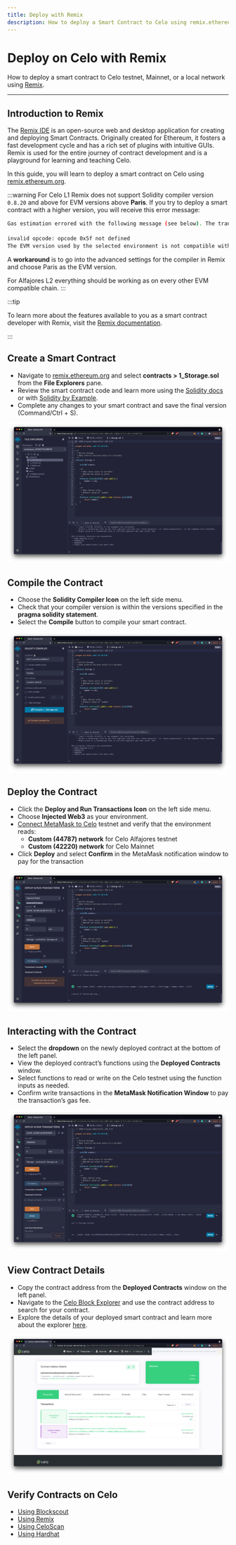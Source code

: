 ```yaml
---
title: Deploy with Remix
description: How to deploy a Smart Contract to Celo using remix.ethereum.org.
---
```


# Deploy on Celo with Remix

How to deploy a smart contract to Celo testnet, Mainnet, or a local network using [Remix](https://remix.ethereum.org/).

---

## Introduction to Remix

The [Remix IDE](https://remix-project.org/) is an open-source web and desktop application for creating and deploying Smart Contracts. Originally created for Ethereum, it fosters a fast development cycle and has a rich set of plugins with intuitive GUIs. Remix is used for the entire journey of contract development and is a playground for learning and teaching Celo.

In this guide, you will learn to deploy a smart contract on Celo using [remix.ethereum.org](http://remix.ethereum.org).

:::warning
For Celo L1 Remix does not support Solidity compiler version `0.8.20` and above for EVM versions above **Paris**. If you try to deploy a smart contract with a higher version, you will receive this error message:


```bash
Gas estimation errored with the following message (see below). The transaction execution will likely fail. Do you want to force sending?

invalid opcode: opcode 0x5f not defined
The EVM version used by the selected environment is not compatible with the compiler EVM version.
```

A **workaround** is to go into the advanced settings for the compiler in Remix and choose Paris as the EVM version.

For Alfajores L2 everything should be working as on every other EVM compatible chain.
:::

:::tip

To learn more about the features available to you as a smart contract developer with Remix, visit the [Remix documentation](https://remix-ide.readthedocs.io/en/latest/).

:::



## Create a Smart Contract

- Navigate to [remix.ethereum.org](http://remix.ethereum.org) and select **contracts > 1_Storage.sol** from the **File Explorers** pane.
- Review the smart contract code and learn more using the [Solidity docs](https://docs.soliditylang.org/en/latest/) or with [Solidity by Example](https://solidity-by-example.org/).
- Complete any changes to your smart contract and save the final version (Command/Ctrl + S).

![github](/img/doc-images/deploy-remix/image1.png)

## Compile the Contract

- Choose the **Solidity Compiler Icon** on the left side menu.
- Check that your compiler version is within the versions specified in the **pragma solidity statement**.
- Select the **Compile** button to compile your smart contract.

![github](/img/doc-images/deploy-remix/image2.png)

## Deploy the Contract

- Click the **Deploy and Run Transactions Icon** on the left side menu.
- Choose **Injected Web3** as your environment.
- [Connect MetaMask to Celo](/wallet/metamask/use) testnet and verify that the environment reads:
  - **Custom (44787) network** for Celo Alfajores testnet
  - **Custom (42220) network** for Celo Mainnet
- Click **Deploy** and select **Confirm** in the MetaMask notification window to pay for the transaction

![github](/img/doc-images/deploy-remix/image3.png)

## Interacting with the Contract

- Select the **dropdown** on the newly deployed contract at the bottom of the left panel.
- View the deployed contract’s functions using the **Deployed Contracts** window.
- Select functions to read or write on the Celo testnet using the function inputs as needed.
- Confirm write transactions in the **MetaMask Notification Window** to pay the transaction’s gas fee.

![github](/img/doc-images/deploy-remix/image4.png)

## View Contract Details

- Copy the contract address from the **Deployed Contracts** window on the left panel.
- Navigate to the [Celo Block Explorer](https://explorer.celo.org/) and use the contract address to search for your contract.
- Explore the details of your deployed smart contract and learn more about the explorer [here](http://docs.blockscout.com).

![github](/img/doc-images/deploy-remix/image6.png)

## Verify Contracts on Celo

- [Using Blockscout](/developer/verify/blockscout)
- [Using Remix](/developer/verify/remix)
- [Using CeloScan](/developer/verify/celoscan)
- [Using Hardhat](/developer/verify/hardhat)
